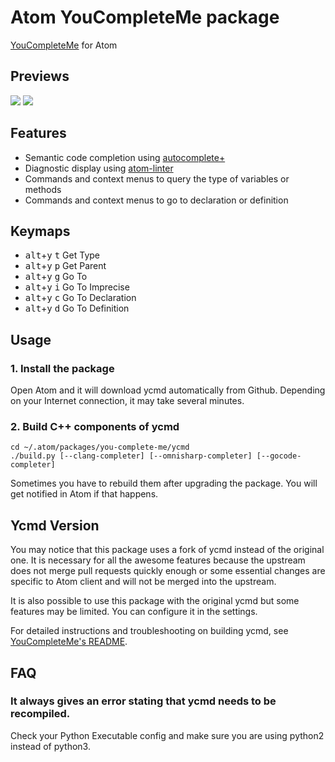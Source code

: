 # Atom YouCompleteMe package

[YouCompleteMe](https://github.com/Valloric/YouCompleteMe) for Atom

## Previews

![](https://cloud.githubusercontent.com/assets/2141853/7626423/79024212-fa3b-11e4-941e-e014a8e5b0df.gif)
![](https://cloud.githubusercontent.com/assets/2141853/7626422/7901f352-fa3b-11e4-8007-82ab514fb8e9.gif)

## Features

* Semantic code completion using [autocomplete+](https://github.com/atom-community/autocomplete-plus)
* Diagnostic display using [atom-linter](https://github.com/AtomLinter/atom-linter)
* Commands and context menus to query the type of variables or methods
* Commands and context menus to go to declaration or definition

## Keymaps

* <kbd>alt</kbd>+<kbd>y</kbd> <kbd>t</kbd> Get Type
* <kbd>alt</kbd>+<kbd>y</kbd> <kbd>p</kbd> Get Parent
* <kbd>alt</kbd>+<kbd>y</kbd> <kbd>g</kbd> Go To
* <kbd>alt</kbd>+<kbd>y</kbd> <kbd>i</kbd> Go To Imprecise
* <kbd>alt</kbd>+<kbd>y</kbd> <kbd>c</kbd> Go To Declaration
* <kbd>alt</kbd>+<kbd>y</kbd> <kbd>d</kbd> Go To Definition

## Usage

### 1. Install the package

Open Atom and it will download ycmd automatically from Github. Depending on your Internet connection, it may take several minutes.

### 2. Build C++ components of ycmd

```
cd ~/.atom/packages/you-complete-me/ycmd
./build.py [--clang-completer] [--omnisharp-completer] [--gocode-completer]
```

Sometimes you have to rebuild them after upgrading the package. You will get notified in Atom if that happens.

## Ycmd Version

You may notice that this package uses a fork of ycmd instead of the original one. It is necessary for all the awesome features because the upstream does not merge pull requests quickly enough or some essential changes are specific to Atom client and will not be merged into the upstream.

It is also possible to use this package with the original ycmd but some features may be limited. You can configure it in the settings.

For detailed instructions and troubleshooting on building ycmd, see [YouCompleteMe's README](https://github.com/Valloric/YouCompleteMe/blob/master/README.md#installation).

## FAQ

### It always gives an error stating that ycmd needs to be recompiled.

Check your Python Executable config and make sure you are using python2 instead of python3.
